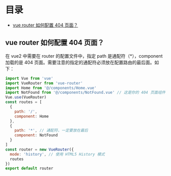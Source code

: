 # 目录

- [vue router 如何配置 404 页面？](##完成)

## vue router 如何配置 404 页面？

在 vue2 中需要在 router 的配置文件中，指定 path 是通配符（\*），component 加载的是 404 页面。需要注意的指定的通配符必须放在配置路由的最后面。如下：

```js
import Vue from 'vue'
import VueRouter from 'vue-router'
import Home from '@/components/Home.vue'
import NotFound from '@/components/NotFound.vue' // 这是你的 404 页面组件
Vue.use(VueRouter)
const routes = [
  {
    path: '/',
    component: Home
  },
  {
    path: '*', // 通配符，一定要放在最后
    component: NotFound
  }
]
const router = new VueRouter({
  mode: 'history', // 使用 HTML5 History 模式
  routes
})
export default router
```
